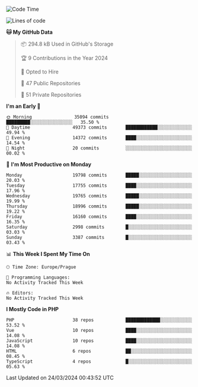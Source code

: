 <!--START_SECTION:waka-->
![Code Time](http://img.shields.io/badge/Code%20Time-1%2C583%20hrs%2058%20mins-blue)

![Lines of code](https://img.shields.io/badge/From%20Hello%20World%20I%27ve%20Written-30.7%20million%20lines%20of%20code-blue)

**🐱 My GitHub Data** 

> 📦 294.8 kB Used in GitHub's Storage 
 > 
> 🏆 9 Contributions in the Year 2024
 > 
> 💼 Opted to Hire
 > 
> 📜 47 Public Repositories 
 > 
> 🔑 51 Private Repositories 
 > 
**I'm an Early 🐤** 

```text
🌞 Morning                35094 commits       █████████░░░░░░░░░░░░░░░░   35.50 % 
🌆 Daytime                49373 commits       ████████████░░░░░░░░░░░░░   49.94 % 
🌃 Evening                14372 commits       ████░░░░░░░░░░░░░░░░░░░░░   14.54 % 
🌙 Night                  20 commits          ░░░░░░░░░░░░░░░░░░░░░░░░░   00.02 % 
```
📅 **I'm Most Productive on Monday** 

```text
Monday                   19798 commits       █████░░░░░░░░░░░░░░░░░░░░   20.03 % 
Tuesday                  17755 commits       ████░░░░░░░░░░░░░░░░░░░░░   17.96 % 
Wednesday                19765 commits       █████░░░░░░░░░░░░░░░░░░░░   19.99 % 
Thursday                 18996 commits       █████░░░░░░░░░░░░░░░░░░░░   19.22 % 
Friday                   16160 commits       ████░░░░░░░░░░░░░░░░░░░░░   16.35 % 
Saturday                 2998 commits        █░░░░░░░░░░░░░░░░░░░░░░░░   03.03 % 
Sunday                   3387 commits        █░░░░░░░░░░░░░░░░░░░░░░░░   03.43 % 
```


📊 **This Week I Spent My Time On** 

```text
🕑︎ Time Zone: Europe/Prague

💬 Programming Languages: 
No Activity Tracked This Week

🔥 Editors: 
No Activity Tracked This Week
```

**I Mostly Code in PHP** 

```text
PHP                      38 repos            █████████████░░░░░░░░░░░░   53.52 % 
Vue                      10 repos            ████░░░░░░░░░░░░░░░░░░░░░   14.08 % 
JavaScript               10 repos            ████░░░░░░░░░░░░░░░░░░░░░   14.08 % 
HTML                     6 repos             ██░░░░░░░░░░░░░░░░░░░░░░░   08.45 % 
TypeScript               4 repos             █░░░░░░░░░░░░░░░░░░░░░░░░   05.63 % 
```




 Last Updated on 24/03/2024 00:43:52 UTC
<!--END_SECTION:waka-->
<!--
**AlexKratky/AlexKratky** is a ✨ _special_ ✨ repository because its `README.md` (this file) appears on your GitHub profile.

Here are some ideas to get you started:

- 🔭 I’m currently working on ...
- 🌱 I’m currently learning ...
- 👯 I’m looking to collaborate on ...
- 🤔 I’m looking for help with ...
- 💬 Ask me about ...
- 📫 How to reach me: ...
- 😄 Pronouns: ...
- ⚡ Fun fact: ...
-->

